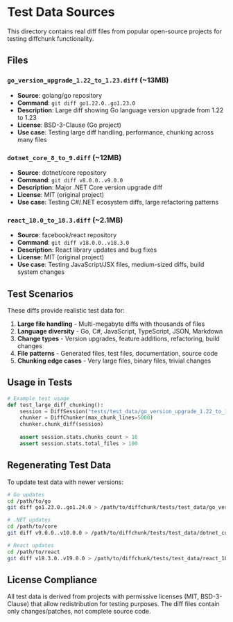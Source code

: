 # Test Data Sources

This directory contains real diff files from popular open-source projects for testing diffchunk functionality.

## Files

### `go_version_upgrade_1.22_to_1.23.diff` (~13MB)
- **Source**: golang/go repository
- **Command**: `git diff go1.22.0..go1.23.0`
- **Description**: Large diff showing Go language version upgrade from 1.22 to 1.23
- **License**: BSD-3-Clause (Go project)
- **Use case**: Testing large diff handling, performance, chunking across many files

### `dotnet_core_8_to_9.diff` (~12MB)  
- **Source**: dotnet/core repository
- **Command**: `git diff v8.0.0..v9.0.0`
- **Description**: Major .NET Core version upgrade diff
- **License**: MIT (original project)
- **Use case**: Testing C#/.NET ecosystem diffs, large refactoring patterns

### `react_18.0_to_18.3.diff` (~2.1MB)
- **Source**: facebook/react repository  
- **Command**: `git diff v18.0.0..v18.3.0`
- **Description**: React library updates and bug fixes
- **License**: MIT (original project)
- **Use case**: Testing JavaScript/JSX files, medium-sized diffs, build system changes

## Test Scenarios

These diffs provide realistic test data for:

1. **Large file handling** - Multi-megabyte diffs with thousands of files
2. **Language diversity** - Go, C#, JavaScript, TypeScript, JSON, Markdown
3. **Change types** - Version upgrades, feature additions, refactoring, build changes
4. **File patterns** - Generated files, test files, documentation, source code
5. **Chunking edge cases** - Very large files, binary files, trivial changes

## Usage in Tests

```python
# Example test usage
def test_large_diff_chunking():
    session = DiffSession("tests/test_data/go_version_upgrade_1.22_to_1.23.diff")
    chunker = DiffChunker(max_chunk_lines=5000)
    chunker.chunk_diff(session)
    
    assert session.stats.chunks_count > 10
    assert session.stats.total_files > 100
```

## Regenerating Test Data

To update test data with newer versions:

```bash
# Go updates
cd /path/to/go
git diff go1.23.0..go1.24.0 > /path/to/diffchunk/tests/test_data/go_version_upgrade_1.23_to_1.24.diff

# .NET updates  
cd /path/to/core
git diff v9.0.0..v10.0.0 > /path/to/diffchunk/tests/test_data/dotnet_core_9_to_10.diff

# React updates
cd /path/to/react
git diff v18.3.0..v19.0.0 > /path/to/diffchunk/tests/test_data/react_18.3_to_19.0.diff
```

## License Compliance

All test data is derived from projects with permissive licenses (MIT, BSD-3-Clause) that allow redistribution for testing purposes. The diff files contain only changes/patches, not complete source code.